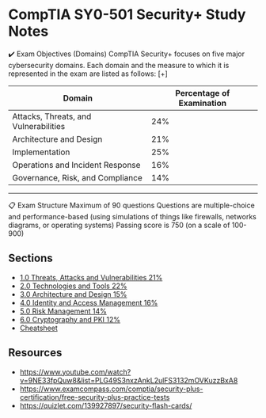 # CompTIA SY0-501 Security+ Study Notes
✔️ Exam Objectives (Domains)
CompTIA Security+ focuses on five major cybersecurity domains. Each domain and the measure to which it is represented in the exam are listed as follows: [+]

| Domain                                | Percentage of Examination|
| --------------------- | -----------------------------------------|
| Attacks, Threats, and Vulnerabilities	| 24%                      |
| Architecture and Design	            | 21%                      |
| Implementation	                    | 25%                      |
| Operations and Incident Response	    | 16%                      |
| Governance, Risk, and Compliance    	| 14%                      |   
--------------------------------------------------------------------

📋 Exam Structure
Maximum of 90 questions
Questions are multiple-choice and performance-based (using simulations of things like firewalls, networks diagrams, or operating systems)
Passing score is 750 (on a scale of 100-900)
## Sections

* [1.0 Threats, Attacks and Vulnerabilities 21%](s1_threats_attacks_vulns.md)
* [2.0 Technologies and Tools 22%](s2_techs_tools.md)
* [3.0 Architecture and Design 15%](s3_architecture_design.md)
* [4.0 Identity and Access Management 16%](s4_identity_access_manag.md)
* [5.0 Risk Management 14%](s5_risk_management.md)
* [6.0 Cryptography and PKI 12%](s6_crypto_pki.md)
* [Cheatsheet](cheatsheet.md)

## Resources

* https://www.youtube.com/watch?v=9NE33fpQuw8&list=PLG49S3nxzAnkL2ulFS3132mOVKuzzBxA8
* https://www.examcompass.com/comptia/security-plus-certification/free-security-plus-practice-tests
* https://quizlet.com/139927897/security-flash-cards/

